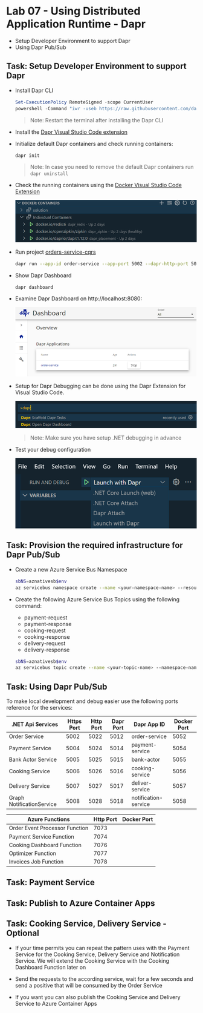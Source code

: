# Lab 07 - Using Distributed Application Runtime - Dapr

- Setup Developer Environment to support Dapr
- Using Dapr Pub/Sub

## Task: Setup Developer Environment to support Dapr

- Install Dapr CLI

    ```powershell
    Set-ExecutionPolicy RemoteSigned -scope CurrentUser
    powershell -Command "iwr -useb https://raw.githubusercontent.com/dapr/cli/master/install/install.ps1 | iex"
    ```

    >Note: Restart the terminal after installing the Dapr CLI

- Install the [Dapr Visual Studio Code extension](https://docs.dapr.io/developing-applications/local-development/ides/vscode/vscode-dapr-extension/)    

- Initialize default Dapr containers and check running containers:

    ```bash
    dapr init
    ```

    >Note: In case you need to remove the default Dapr containers run `dapr uninstall` 

- Check the running containers using the [Docker Visual Studio Code Extension](https://marketplace.visualstudio.com/items?itemName=ms-azuretools.vscode-docker)

    ![dapr-init](_images/dapr-init.png)

- Run project [orders-service-cqrs](./starter/orders-service-cqrs/)

    ```bash
    dapr run --app-id order-service --app-port 5002 --dapr-http-port 5012 --resources-path './components' dotnet run
    ```
- Show Dapr Dashboard

    ```
    dapr dashboard
    ``` 

- Examine Dapr Dashboard on http://localhost:8080:

    ![dapr-dashboard](_images/dapr-dashboard.png)

- Setup for Dapr Debugging can be done using the Dapr Extension for Visual Studio Code. 

    ![dapr-debug](_images/dapr-debug.png)

    >Note: Make sure you have setup .NET debugging in advance

- Test your debug configuration

    ![launch-debug](_images/launch-debug.png)

## Task: Provision the required infrastructure for Dapr Pub/Sub

- Create a new Azure Service Bus Namespace

    ```bash
    sbNS=aznativesb$env
    az servicebus namespace create --name <your-namespace-name> --resource-group <your-resource-group-name> --location <your-location>
    ```

- Create the following Azure Service Bus Topics using the following command:

    - payment-request
    - payment-response
    - cooking-request
    - cooking-response
    - delivery-request
    - delivery-response

    ```bash
    sbNS=aznativesb$env
    az servicebus topic create --name <your-topic-name> --namespace-name <your-namespace-name> --resource-group <your-resource-group-name>
    ```

## Task: Using Dapr Pub/Sub

To make local development and debug easier use the following ports reference for the services:

| .NET Api Services         | Https Port | Http Port | Dapr Port | Dapr App ID          | Docker Port|
| -------                   | --------- | ---------- | --------- | -------------        | -----|
| Order Service             | 5002      | 5022       | 5012      | order-service        | 5052 |
| Payment Service           | 5004      | 5024       | 5014      | payment-service      | 5054 |
| Bank Actor Service        | 5005      | 5025       | 5015      | bank-actor           | 5055 |
| Cooking Service           | 5006      | 5026       | 5016      | cooking-service      | 5056 |
| Delivery Service          | 5007      | 5027       | 5017      | deliver-service      | 5057 |
| Graph NotificationService | 5008      | 5028       | 5018      | notification-service | 5058 |

 
| Azure Functions                 | Http Port | Docker Port|
| -------                         | --------- | ---------- | 
| Order Event Processor Function  | 7073      |            |	
| Payment Service Function        | 7074      |            | 
| Cooking Dashboard Function      | 7076      |            |
| Optimizer Function              | 7077      |            |
| Invoices Job Function           | 7078      |            |

## Task: Payment Service


## Task: Publish to Azure Container Apps


## Task: Cooking Service, Delivery Service - Optional

- If your time permits you can repeat the pattern uses with the Payment Service for the Cooking Service, Delivery Service and Notification Service. We will extend the Cooking Service with the Cooking Dashboard Function later on

- Send the requests to the according service, wait for a few seconds and send a positive that will be consumed by the Order Service

- If you want you can also publish the Cooking Service and Delivery Service to Azure Container Apps